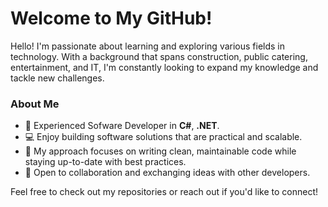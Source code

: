 # Welcome to My GitHub!

Hello! I'm passionate about learning and exploring various fields in technology. With a background that spans construction, public catering, entertainment, and IT, I'm constantly looking to expand my knowledge and tackle new challenges.

### About Me
- 🌱 Experienced Sofware Developer in **C#**, **.NET**.
- 💻 Enjoy building software solutions that are practical and scalable.
- 🎯 My approach focuses on writing clean, maintainable code while staying up-to-date with best practices.
- 👥 Open to collaboration and exchanging ideas with other developers.

Feel free to check out my repositories or reach out if you'd like to connect!

